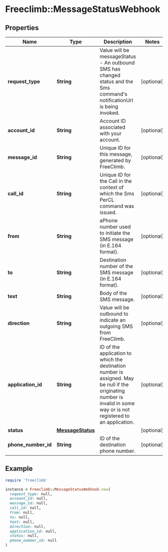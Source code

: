 # Freeclimb::MessageStatusWebhook

## Properties

| Name | Type | Description | Notes |
| ---- | ---- | ----------- | ----- |
| **request_type** | **String** | Value will be messageStatus - An outbound SMS has changed status and the Sms command&#39;s notificationUrl is being invoked. | [optional] |
| **account_id** | **String** | Account ID associated with your account. | [optional] |
| **message_id** | **String** | Unique ID for this message, generated by FreeClimb. | [optional] |
| **call_id** | **String** | Unique ID for the Call in the context of which the Sms PerCL command was issued. | [optional] |
| **from** | **String** | aPhone number used to initiate the SMS message (in E.164 format). | [optional] |
| **to** | **String** | Destination number of the SMS message (in E.164 format). | [optional] |
| **text** | **String** | Body of the SMS message. | [optional] |
| **direction** | **String** | Value will be outbound to indicate an outgoing SMS from FreeClimb. | [optional] |
| **application_id** | **String** | ID of the application to which the destination number is assigned. May be null if the originating number is invalid in some way or is not registered to an application. | [optional] |
| **status** | [**MessageStatus**](MessageStatus.md) |  | [optional] |
| **phone_number_id** | **String** | ID of the destination phone number. | [optional] |

## Example

```ruby
require 'freeclimb'

instance = Freeclimb::MessageStatusWebhook.new(
  request_type: null,
  account_id: null,
  message_id: null,
  call_id: null,
  from: null,
  to: null,
  text: null,
  direction: null,
  application_id: null,
  status: null,
  phone_number_id: null
)
```

